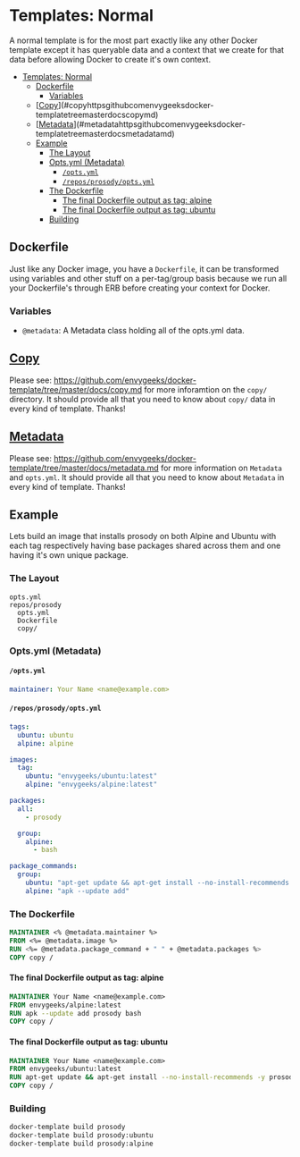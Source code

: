 # Templates: Normal

A normal template is for the most part exactly like any other Docker template except it has queryable data and a context that we create for that data before allowing Docker to create it's own context.

<!-- TOC depthFrom:1 depthTo:6 withLinks:1 updateOnSave:1 orderedList:0 -->

- [Templates: Normal](#templates-normal)
	- [Dockerfile](#dockerfile)
		- [Variables](#variables)
	- [[Copy](https://github.com/envygeeks/docker-template/tree/master/docs/copy.md)](#copyhttpsgithubcomenvygeeksdocker-templatetreemasterdocscopymd)
	- [[Metadata](https://github.com/envygeeks/docker-template/tree/master/docs/metadata.md)](#metadatahttpsgithubcomenvygeeksdocker-templatetreemasterdocsmetadatamd)
	- [Example](#example)
		- [The Layout](#the-layout)
		- [Opts.yml (Metadata)](#optsyml-metadata)
			- [`/opts.yml`](#optsyml)
			- [`/repos/prosody/opts.yml`](#reposprosodyoptsyml)
		- [The Dockerfile](#the-dockerfile)
			- [The final Dockerfile output as tag: alpine](#the-final-dockerfile-output-as-tag-alpine)
			- [The final Dockerfile output as tag: ubuntu](#the-final-dockerfile-output-as-tag-ubuntu)
		- [Building](#building)

<!-- /TOC -->

## Dockerfile

Just like any Docker image, you have a `Dockerfile`, it can be transformed using variables and other stuff on a per-tag/group basis because we run all your Dockerfile's through ERB before creating your context for Docker.

### Variables

* `@metadata`: A Metadata class holding all of the opts.yml data.

## [Copy](https://github.com/envygeeks/docker-template/tree/master/docs/copy.md)

Please see: https://github.com/envygeeks/docker-template/tree/master/docs/copy.md for more inforamtion on the `copy/` directory. It should provide all that you need to know about `copy/` data in every kind of template.  Thanks!

## [Metadata](https://github.com/envygeeks/docker-template/tree/master/docs/metadata.md)

Please see: https://github.com/envygeeks/docker-template/tree/master/docs/metadata.md for more information on `Metadata` and `opts.yml`.  It should provide all that you need to know about `Metadata` in every kind of template.  Thanks!

## Example

Lets build an image that installs prosody on both Alpine and Ubuntu with each tag respectively having base packages shared across them and one having it's own unique package.

### The Layout

```
opts.yml
repos/prosody
  opts.yml
  Dockerfile
  copy/
```

### Opts.yml (Metadata)
#### `/opts.yml`

```yml
maintainer: Your Name <name@example.com>
```

#### `/repos/prosody/opts.yml`

```yml
tags:
  ubuntu: ubuntu
  alpine: alpine

images:
  tag:
    ubuntu: "envygeeks/ubuntu:latest"
    alpine: "envygeeks/alpine:latest"

packages:
  all:
    - prosody

  group:
    alpine:
      - bash

package_commands:
  group:
    ubuntu: "apt-get update && apt-get install --no-install-recommends -y"
    alpine: "apk --update add"
```

### The Dockerfile


```dockerfile
MAINTAINER <% @metadata.maintainer %>
FROM <%= @metadata.image %>
RUN <%= @metadata.package_command + " " + @metadata.packages %>
COPY copy /
```

#### The final Dockerfile output as tag: alpine

```dockerfile
MAINTAINER Your Name <name@example.com>
FROM envygeeks/alpine:latest
RUN apk --update add prosody bash
COPY copy /
```

#### The final Dockerfile output as tag: ubuntu

```dockerfile
MAINTAINER Your Name <name@example.com>
FROM envygeeks/ubuntu:latest
RUN apt-get update && apt-get install --no-install-recommends -y prosody
COPY copy /
```

### Building

```bash
docker-template build prosody
docker-template build prosody:ubuntu
docker-template build prosody:alpine
```
